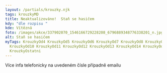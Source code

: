```yaml
---
layout: /partials/krouzky.njk
tags: krouzkyMD
title: Neaktualizováno!  Staň se hasičem
kdy: "dle rozpisu "
kde: Vítězná
foto: /images/akce/337902070_1546166729228208_6796889348776338201_n.jpg
alt: Staň se hasičem
myTags: KrouzkyOd4 KrouzkyOd5 KrouzkyOd6 KrouzkyOd7 KrouzkyOd8 KrouzkyOd9
  KrouzkyOd10 KrouzkyOd11 KrouzkyOd12 KrouzkyOd13 KrouzkyOd14 KrouzkyOd15
  KrouzkyOstatni
---
```

V﻿íce infa telefonicky na uvedeném čísle případně emailu